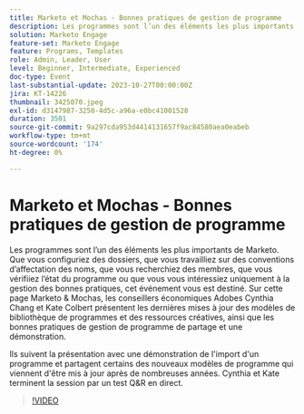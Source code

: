 ```yaml
---
title: Marketo et Mochas - Bonnes pratiques de gestion de programme
description: Les programmes sont l’un des éléments les plus importants de Marketo. Que vous configuriez des dossiers, que vous travailliez sur des conventions d’affectation des noms, que vous recherchiez des membres, que vous vérifiiez l’état du programme ou que vous soyez simplement intéressé par les bonnes pratiques.  Dernières mises à jour apportées aux modèles de bibliothèque de programmes et aux ressources créatives, ainsi qu’au partage des bonnes pratiques de gestion de programme et à une démonstration.
solution: Marketo Engage
feature-set: Marketo Engage
feature: Programs, Templates
role: Admin, Leader, User
level: Beginner, Intermediate, Experienced
doc-type: Event
last-substantial-update: 2023-10-27T00:00:00Z
jira: KT-14226
thumbnail: 3425070.jpeg
exl-id: d3147987-3250-4d5c-a96a-e0bc41001528
duration: 3501
source-git-commit: 9a297cda953d4414131657f9ac84580aea0eabeb
workflow-type: tm+mt
source-wordcount: '174'
ht-degree: 0%

---
```


# Marketo et Mochas - Bonnes pratiques de gestion de programme

Les programmes sont l’un des éléments les plus importants de Marketo. Que vous configuriez des dossiers, que vous travailliez sur des conventions d’affectation des noms, que vous recherchiez des membres, que vous vérifiiez l’état du programme ou que vous vous intéressiez uniquement à la gestion des bonnes pratiques, cet événement vous est destiné. Sur cette page Marketo &amp; Mochas, les conseillers économiques Adobes Cynthia Chang et Kate Colbert présentent les dernières mises à jour des modèles de bibliothèque de programmes et des ressources créatives, ainsi que les bonnes pratiques de gestion de programme de partage et une démonstration.

Ils suivent la présentation avec une démonstration de l&#39;import d&#39;un programme et partagent certains des nouveaux modèles de programme qui viennent d&#39;être mis à jour après de nombreuses années. Cynthia et Kate terminent la session par un test Q&amp;R en direct.

>[!VIDEO](https://video.tv.adobe.com/v/3425070/?learn=on)
